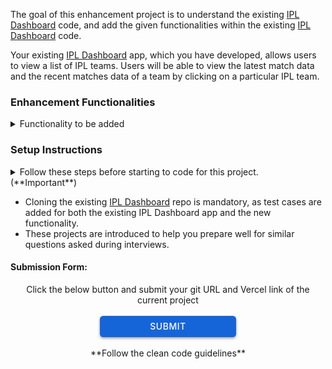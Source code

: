 The goal of this enhancement project is to understand the existing <a href="https://learning.ccbp.in/question/08806910-5353-47f6-aef4-5a9475cb6075" target="_blank_">IPL Dashboard</a> code, and add the given functionalities within the existing <a href="https://learning.ccbp.in/question/08806910-5353-47f6-aef4-5a9475cb6075" target="_blank_">IPL Dashboard</a> code.

Your existing <a href="https://learning.ccbp.in/question/08806910-5353-47f6-aef4-5a9475cb6075" target="_blank_">IPL Dashboard</a> app, which you have developed, allows users to view a list of IPL teams. Users will be able to view the latest match data and the recent matches data of a team by clicking on a particular IPL team.

### Enhancement Functionalities

<details>
<summary>Functionality to be added</summary>
- Add a `Back` button in the `Team Matches Route`. When the `Back` button is clicked, the page should be navigated to **Home Route**.
- Add a `Pie Chart` feature showing the **statistics** of a match in the `Team Matches Route`. The **statistics** should include the number of matches a team has won, lost, and drawn.
- Ensure your application maintains good CSS styling.

<MultiLineNote>
- For PieChart Component, refer to this <a href="https://recharts.org/en-US/api" target="_blank_">link</a>
</MultiLineNote>
</details>

### Setup Instructions

<details>
<summary>Follow these steps before starting to code for this project. (**Important**)</summary>

- After setting up this project delete the `README.md` file in the CCBP IDE.
- Clone the existing <a href="https://learning.ccbp.in/question/08806910-5353-47f6-aef4-5a9475cb6075" target="_blank_">IPL Dashboard</a> code from your GitHub account to add new functionalities to it.
  - If the existing <a href="https://learning.ccbp.in/question/08806910-5353-47f6-aef4-5a9475cb6075" target="_blank_">IPL Dashboard</a> code is not available in your git, push your code to git.
    - <a href="https://learning.ccbp.in/3da6f1a6-0892/course?c_id=ade6e642-cd5c-4896-9edd-3f06d3dc2069&s_id=49896a46-f484-4b42-b459-2626f77e6796&t_id=9f27b553-4bbe-400f-9025-9044f79acda0" target="_blank_">Click here to learn how to push your code to git</a>
  - Once the code is pushed to git, clone it into this project using the below command.

```cmd
git clone {git repository URL} /home/workspace/reactjs/coding-practices/enhancementOfIplDashboardApp
```

<MultiLineNote>
In the above command, replace this `{git repository URL}` with your actual Git URL.
</MultiLineNote>
- Download dependencies by running `npm install`
- Start up the app using `npm start`
- Deploy the project on <a href="https://vercel.com/" target="_blank_">Vercel</a> and submit your project using the Vercel link. 
</details>

<MultiLineNote>

- Cloning the existing <a href="https://learning.ccbp.in/question/08806910-5353-47f6-aef4-5a9475cb6075" target="_blank_">IPL Dashboard</a> repo is mandatory, as test cases are added for both the existing IPL Dashboard app and the new functionality.
- These projects are introduced to help you prepare well for similar questions asked during interviews. </MultiLineNote>

#### Submission Form:

<center>Click the below button and submit your git URL and Vercel link of the current project</center>
<br>
<a href="https://forms.ccbp.in/ipl-dashboard-enhancement-project-submission-form" target="_blank_">
  <center><button style="color: #fff; border: none; cursor: pointer; width: 218px; height: 34px; background-color: rgb(22, 101, 216); border-radius: 5.4px; box-shadow: rgb(0 0 0 / 36%) 0px 2px 4px 0px;font-family: Inter;font-size: 14px;color: rgb(255, 255, 255);font-weight: 500;letter-spacing: 0.5px;text-transform: uppercase;">
    SUBMIT
  </button>
  </center>
</a>

<br/>
<center>**Follow the clean code guidelines**</center>
